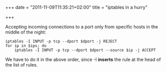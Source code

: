 +++
date = "2011-11-09T11:35:21+02:00"
title = "iptables in a hurry"

+++

Accepting incoming connections to a port only from specific hosts in the middle of the night:

    iptables -I INPUT -p tcp --dport $dport -j REJECT
    for ip in $ips; do
        iptables -I INPUT -p tcp --dport $dport --source $ip -j ACCEPT

We have to do it in the above order, since -I **inserts** the rule at the head of the list of rules.
